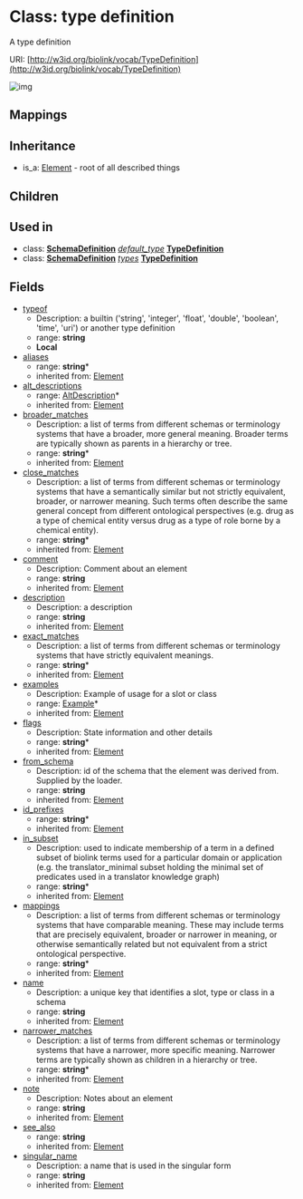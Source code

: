 # Class: type definition


A type definition

URI: [http://w3id.org/biolink/vocab/TypeDefinition](http://w3id.org/biolink/vocab/TypeDefinition)

![img](http://yuml.me/diagram/nofunky;dir:TB/class/\[TypeDefinition|typeof:string%20%3F;name(i):string;singular_name(i):string%20%3F;description(i):string%20%3F;note(i):string%20%3F;comment(i):string%20%3F;see_also(i):string%20%3F;flags(i):string%20*;aliases(i):string%20*;mappings(i):string%20*;id_prefixes(i):string%20*;in_subset(i):string%20*;from_schema(i):string%20%3F;exact_matches(i):string%20*;broader_matches(i):string%20*;narrower_matches(i):string%20*;close_matches(i):string%20*]-%20alt_descriptions(i)%20*>\[AltDescription],%20\[TypeDefinition]++-%20examples(i)%20*>\[Example],%20\[SchemaDefinition]-%20default_type(i)%20%3F>\[TypeDefinition],%20\[SchemaDefinition]++-%20types(i)%20*>\[TypeDefinition],%20\[Element]^-\[TypeDefinition])
## Mappings

## Inheritance

 *  is_a: [Element](Element.md) - root of all described things
## Children

## Used in

 *  class: **[SchemaDefinition](SchemaDefinition.md)** *[default_type](default_type.md)* **[TypeDefinition](TypeDefinition.md)**
 *  class: **[SchemaDefinition](SchemaDefinition.md)** *[types](types.md)* **[TypeDefinition](TypeDefinition.md)**
## Fields

 * [typeof](typeof.md)
    * Description: a builtin ('string', 'integer', 'float', 'double', 'boolean', 'time', 'uri') or another type definition
    * range: **string**
    * __Local__
 * [aliases](aliases.md)
    * range: **string***
    * inherited from: [Element](Element.md)
 * [alt_descriptions](alt_descriptions.md)
    * range: [AltDescription](AltDescription.md)*
    * inherited from: [Element](Element.md)
 * [broader_matches](broader_matches.md)
    * Description: a list of terms from different schemas or terminology systems that have a broader, more general meaning. Broader terms are typically shown as parents in a hierarchy or tree.
    * range: **string***
    * inherited from: [Element](Element.md)
 * [close_matches](close_matches.md)
    * Description: a list of terms from different schemas or terminology systems that have a semantically similar but not strictly equivalent, broader, or narrower meaning. Such terms often describe the same general concept from different ontological perspectives (e.g. drug as a type of chemical entity versus drug as a type of role borne by a chemical entity).
    * range: **string***
    * inherited from: [Element](Element.md)
 * [comment](comment.md)
    * Description: Comment about an element
    * range: **string**
    * inherited from: [Element](Element.md)
 * [description](description.md)
    * Description: a description
    * range: **string**
    * inherited from: [Element](Element.md)
 * [exact_matches](exact_matches.md)
    * Description: a list of terms from different schemas or terminology systems that have strictly equivalent meanings. 
    * range: **string***
    * inherited from: [Element](Element.md)
 * [examples](examples.md)
    * Description: Example of usage for a slot or class
    * range: [Example](Example.md)*
    * inherited from: [Element](Element.md)
 * [flags](flags.md)
    * Description: State information and other details
    * range: **string***
    * inherited from: [Element](Element.md)
 * [from_schema](from_schema.md)
    * Description: id of the schema that the element was derived from.  Supplied by the loader.
    * range: **string**
    * inherited from: [Element](Element.md)
 * [id_prefixes](id_prefixes.md)
    * range: **string***
    * inherited from: [Element](Element.md)
 * [in_subset](in_subset.md)
    * Description: used to indicate membership of a term in a defined subset of biolink terms used for a particular domain or application (e.g. the translator_minimal subset holding the minimal set of predicates used in a translator knowledge graph)
    * range: **string***
    * inherited from: [Element](Element.md)
 * [mappings](mappings.md)
    * Description: a list of terms from different schemas or terminology systems that have comparable meaning. These may include terms that are precisely equivalent, broader or narrower in meaning, or otherwise semantically related but not equivalent from a strict ontological perspective.
    * range: **string***
    * inherited from: [Element](Element.md)
 * [name](name.md)
    * Description: a unique key that identifies a slot, type or class in a schema
    * range: **string**
    * inherited from: [Element](Element.md)
 * [narrower_matches](narrower_matches.md)
    * Description: a list of terms from different schemas or terminology systems that have a narrower, more specific meaning. Narrower terms are typically shown as children in a hierarchy or tree.
    * range: **string***
    * inherited from: [Element](Element.md)
 * [note](note.md)
    * Description: Notes about an element
    * range: **string**
    * inherited from: [Element](Element.md)
 * [see_also](see_also.md)
    * range: **string**
    * inherited from: [Element](Element.md)
 * [singular_name](singular_name.md)
    * Description: a name that is used in the singular form
    * range: **string**
    * inherited from: [Element](Element.md)
